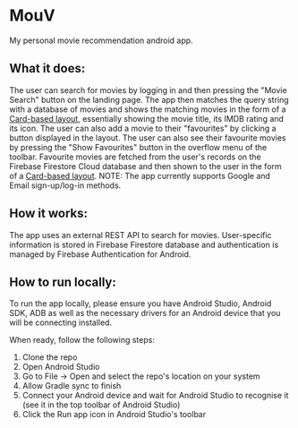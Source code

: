 # MouV
My personal movie recommendation android app. 

## What it does:

The user can search for movies by logging in and then pressing the "Movie Search" button on the landing page. The app then matches the query string with a database of movies and shows the matching movies in the form of a [Card-based layout](https://developer.android.com/guide/topics/ui/layout/cardview), essentially showing the movie title, its IMDB rating and its icon. The user can also add a movie to their "favourites" by clicking a button displayed in the layout. The user can also see their favourite movies by pressing the "Show Favourites" button in the overflow menu of the toolbar. Favourite movies are fetched from the user's records on the Firebase Firestore Cloud database and then shown to the user in the form of a [Card-based layout](https://developer.android.com/guide/topics/ui/layout/cardview).
NOTE: The app currently supports Google and Email sign-up/log-in methods.

## How it works:

The app uses an external REST API to search for movies. User-specific information is stored in Firebase Firestore database and authentication is managed by Firebase Authentication for Android.

## How to run locally:

To run the app locally, please ensure you have Android Studio, Android SDK, ADB as well as the necessary drivers for an Android device that you will be connecting installed. 

When ready, follow the following steps:

1. Clone the repo 
2. Open Android Studio
3. Go to File -> Open and select the repo's location on your system
4. Allow Gradle sync to finish
5. Connect your Android device and wait for Android Studio to recognise it (see it in the top toolbar of Android Studio)
6. Click the Run app icon in Android Studio's toolbar
